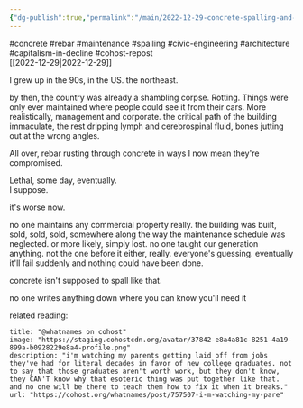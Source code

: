 ```yaml
---
{"dg-publish":true,"permalink":"/main/2022-12-29-concrete-spalling-and-the-us-crumbling-infrastructure-and-property-owners-not-even-thinking-about-maintenence-cost-when-they-buy-things-anymore/"}
---
```


#concrete #rebar #maintenance #spalling #civic-engineering #architecture #capitalism-in-decline #cohost-repost  
[[2022-12-29\|2022-12-29]]

I grew up in the 90s, in the US. the northeast.

by then, the country was already a shambling corpse. Rotting. Things were only ever maintained where people could see it from their cars. More realistically, management and corporate. the critical path of the building immaculate, the rest dripping lymph and cerebrospinal fluid, bones jutting out at the wrong angles.

All over, rebar rusting through concrete in ways I now mean they're compromised.

Lethal, some day, eventually.  
I suppose.

it's worse now.

no one maintains any commercial property really. the building was built, sold, sold, sold, somewhere along the way the maintenance schedule was neglected. or more likely, simply lost. no one taught our generation anything. not the one before it either, really. everyone's guessing. eventually it'll fail suddenly and nothing could have been done.

concrete isn't supposed to spall like that.

no one writes anything down where you can know you'll need it

related reading: 
```embed
title: "@whatnames on cohost"
image: "https://staging.cohostcdn.org/avatar/37842-e8a4a81c-8251-4a19-899a-b0928229e8a4-profile.png"
description: "i'm watching my parents getting laid off from jobs they've had for literal decades in favor of new college graduates. not to say that those graduates aren't worth work, but they don't know, they CAN'T know why that esoteric thing was put together like that. and no one will be there to teach them how to fix it when it breaks."
url: "https://cohost.org/whatnames/post/757507-i-m-watching-my-pare"
```

